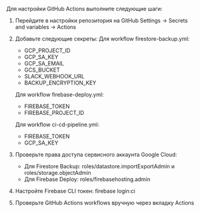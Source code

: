 Для настройки GitHub Actions выполните следующие шаги:

1. Перейдите в настройки репозитория на GitHub
   Settings → Secrets and variables → Actions

2. Добавьте следующие секреты:
   Для workflow firestore-backup.yml:
   - GCP_PROJECT_ID
   - GCP_SA_KEY
   - GCP_SA_EMAIL
   - GCS_BUCKET
   - SLACK_WEBHOOK_URL
   - BACKUP_ENCRYPTION_KEY

   Для workflow firebase-deploy.yml:
   - FIREBASE_TOKEN
   - FIREBASE_PROJECT_ID

   Для workflow ci-cd-pipeline.yml:
   - FIREBASE_TOKEN
   - GCP_SA_KEY

3. Проверьте права доступа сервисного аккаунта Google Cloud:
   - Для Firestore Backup: roles/datastore.importExportAdmin и roles/storage.objectAdmin
   - Для Firebase Deploy: roles/firebasehosting.admin

4. Настройте Firebase CLI токен:
   firebase login:ci

5. Проверьте GitHub Actions workflows вручную через вкладку Actions